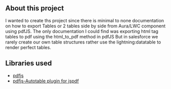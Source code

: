 ## About this project

I wanted to create ths project since there is minimal to none documentation on how to export Tables or 2 tables side by side from Aura/LWC component using pdfJS.
The only documentation I could find was exporting html tag tables to pdf using the html_to_pdf method in pdfJS
But in salesforce we rarely create our own table structures rather use the lightning:datatable to render perfect tables.

## Libraries used

- [pdfjs](https://unpkg.com/jspdf@2.5.1/dist/jspdf.es.min.js)
- [pdfjs-Autotable plugin for jspdf](https://unpkg.com/jspdf-autotable@3.5.25/dist/jspdf.plugin.autotable.js)